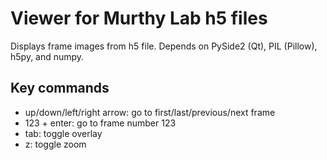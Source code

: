 # Viewer for Murthy Lab h5 files

Displays frame images from h5 file. Depends on PySide2 (Qt), PIL (Pillow), h5py, and numpy.

## Key commands

- up/down/left/right arrow: go to first/last/previous/next frame
- 123 + enter: go to frame number 123
- tab: toggle overlay
- z: toggle zoom